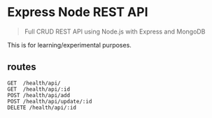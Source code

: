 # Express Node REST API

> Full CRUD REST API using Node.js with Express and MongoDB

This is for learning/experimental purposes.

## routes
```
GET  /health/api/
GET  /health/api/:id
POST /health/api/add
POST /health/api/update/:id
DELETE /health/api/:id
```